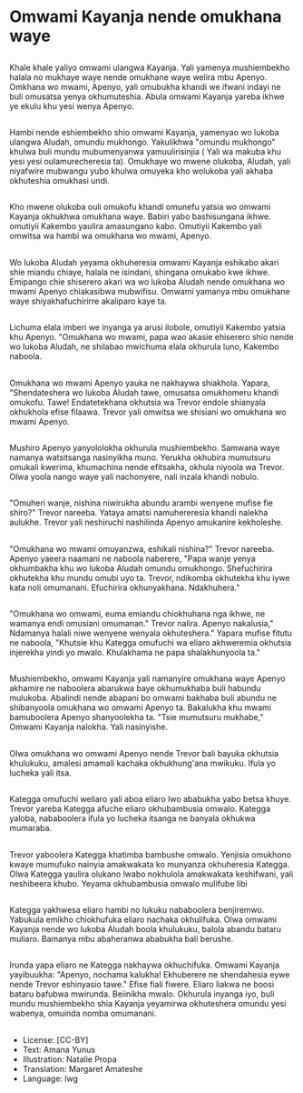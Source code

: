 # Omwami Kayanja nende omukhana waye

##
Khale khale yaliyo omwami ulangwa
Kayanja. Yali yamenya
mushiembekho halala no mukhaye
waye nende omukhane waye welira
mbu Apenyo.
Omkhana wo mwami, Apenyo, yali
omubukha khandi we ifwani indayi
ne buli omusatsa yenya
okhumuteshia. Abula omwami
Kayanja yareba ikhwe ye ekulu khu
yesi wenya Apenyo.

##
Hambi nende eshiembekho shio
omwami Kayanja, yamenyao wo
lukoba ulangwa Aludah, omundu
mukhongo. Yakulikhwa "omundu
mukhongo" khulwa buli mundu
mubumenyanwa yamuulirisinjia (
Yali wa makuba khu yesi yesi
oulamurecheresia ta).
Omukhaye wo mwene olukoba,
Aludah, yali niyafwire mubwangu
yubo khulwa omuyeka kho
wolukoba yali akhaba okhuteshia
omukhasi undi.

##
Kho mwene olukoba ouli omukofu
khandi omunefu yatsia wo omwami
Kayanja okhukhwa omukhana waye.
Babiri yabo bashisungana ikhwe.
omutiyii Kakembo yaulira
amasungano kabo. Omutiyii
Kakembo yali omwitsa wa hambi wa
omukhana wo mwami, Apenyo.

##
Wo lukoba Aludah yeyama
okhuheresia omwami Kayanja
eshikabo akari shie miandu chiaye,
halala ne isindani, shingana
omukabo kwe ikhwe.
Emipango chie shiserero akari wa
wo lukoba Aludah nende omukhana
wo mwami Apenyo chiakasibwa
mubwifisu. Omwami yamanya mbu
omukhane waye shiyakhafuchirirre
akaliparo kaye ta.

##
Lichuma elala imberi we inyanga ya
arusi ilobole, omutiyii Kakembo
yatsia khu Apenyo.
"Omukhana wo mwami, papa wao
akasie ehiserero shio nende wo
lukoba Aludah, ne shilabao
mwichuma elala okhurula luno,
Kakembo naboola.

##
Omukhana wo mwami Apenyo
yauka ne nakhaywa shiakhola.
Yapara, "Shendateshera wo lukoba
Aludah tawe, omusatsa
omukhomeru khandi omukofu.
Tawe! Endatetekhana okhutsia wa
Trevor endole shianyala okhukhola
efise filaawa.
Trevor yali omwitsa we shisiani wo
omukhana wo mwami Apenyo.

##
Mushiro Apenyo yanyololokha
okhurula mushiembekho. Samwana
waye namanya watsitsanga
nasinyikha muno.
Yerukha okhubira mumutsuru
omukali kwerima, khumachina
nende efitsakha, okhula niyoola wa
Trevor.
Olwa yoola nango waye yali
nachonyere, nali inzala khandi
nobulo.

##
"Omuheri wanje, nishina niwirukha
abundu arambi wenyene mufise fie
shiro?" Trevor nareeba.
Yataya amatsi namuhereresia
khandi nalekha aulukhe.
Trevor yali neshiruchi nashilinda
Apenyo amukanire kekholeshe.

##
"Omukhana wo mwami
omuyanzwa, eshikali nishina?"
Trevor nareeba.
Apenyo yaeera naamani ne naboola
naberere, "Papa wanje yenya
okhumbakha khu wo lukoba Aludah
omundu omukhongo.
Shefuchirira okhutekha khu mundu
omubi uyo ta.
Trevor, ndikomba okhutekha khu
iywe kata noli omumanani.
Efuchirira okhunyakhana.
Ndakhuhera."

##
"Omukhana wo omwami, euma
emiandu chiokhuhana nga ikhwe,
ne wamanya endi omusiani
omumanan." Trevor nalira.
Apenyo nakalusia," Ndamanya
halali niwe wenyene wenyala
okhuteshera."
Yapara mufise fitutu ne naboola,
"Khutsie khu Kategga omufuchi wa
eliaro akhweremia okhutsia
injerekha yindi yo mwalo.
Khulakhama ne papa
shalakhunyoola ta."

##
Mushiembekho, omwami Kayanja
yali namanyire omukhana waye
Apenyo akhamire ne naboolera
abarukwa baye okhumukhaba buli
habundu mulukoba.
Abalindi nende abapani bo omwami
bakhaba buli abundu ne
shibanyoola omukhana wo omwami
Apenyo ta.
Bakalukha khu mwami
bamuboolera Apenyo shanyoolekha
ta. "Tsie mumutsuru mukhabe,"
Omwami Kayanja nalokha.
Yali nasinyishe.

##
Olwa omukhana wo omwami
Apenyo nende Trevor bali bayuka
okhutsia khulukuku, amalesi
amamali kachaka okhukhung'ana
mwikuku. Ifula yo lucheka yali itsa.

##
Kategga omufuchi weliaro yali aboa
eliaro lwo ababukha yabo betsa
khuye.
Trevor yareba Kategga afuche eliaro
okhubambusia omwalo.
Kategga yaloba, nababoolera ifula
yo lucheka itsanga ne banyala
okhukwa mumaraba.

##
Trevor yaboolera Kategga khatimba
bambushe omwalo.
Yenjisia omukhono kwaye
mumufuko nainyia amakwakata ko
munyanza okhuheresia Kategga.
Olwa Kategga yaulira olukano lwabo
nokhulola amakwakata keshifwani,
yali neshibeera khubo.
Yeyama okhubambusia omwalo
mulifube libi

##
Kategga yakhwesa eliaro hambi no
lukuku nababoolera benjiremwo.
Yabukula emikho chiokhufuka eliaro
nachaka okhulifuka.
Olwa omwami Kayanja nende wo
lukoba Aludah boola khulukuku,
balola abandu bataru muliaro.
Bamanya mbu abaheranwa
ababukha bali berushe.

##
Irunda yapa eliaro ne Kategga
nakhaywa okhuchifuka.
Omwami Kayanja yayibuukha:
"Apenyo, nochama kalukha!
Ekhuberere ne shendahesia eywe
nende Trevor eshinyasio tawe."
Efise fiali fiwere.
Eliaro liakwa ne boosi bataru
bafubwa mwirunda.
Beiinikha mwalo.
Okhurula inyanga iyo, buli mundu
mushiembekho shia Kayanja
yeyamirwa okhuteshera omundu
yesi wabenya, omuinda nomba
omumanani.

##
* License: [CC-BY]
* Text: Amana Yunus
* Illustration: Natalie Propa
* Translation: Margaret Amateshe
* Language: lwg
